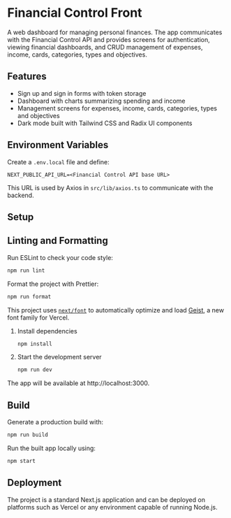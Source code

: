 # Financial Control Front

A web dashboard for managing personal finances. The app communicates with the Financial Control API and provides screens for authentication, viewing financial dashboards, and CRUD management of expenses, income, cards, categories, types and objectives.

## Features

- Sign up and sign in forms with token storage
- Dashboard with charts summarizing spending and income
- Management screens for expenses, income, cards, categories, types and objectives
- Dark mode built with Tailwind CSS and Radix UI components

## Environment Variables

Create a `.env.local` file and define:

```
NEXT_PUBLIC_API_URL=<Financial Control API base URL>
```

This URL is used by Axios in `src/lib/axios.ts` to communicate with the backend.

## Setup

## Linting and Formatting

Run ESLint to check your code style:

```bash
npm run lint
```

Format the project with Prettier:

```bash
npm run format
```

This project uses [`next/font`](https://nextjs.org/docs/app/building-your-application/optimizing/fonts) to automatically optimize and load [Geist](https://vercel.com/font), a new font family for Vercel.

1. Install dependencies
   ```bash
   npm install
   ```
2. Start the development server
   ```bash
   npm run dev
   ```
The app will be available at http://localhost:3000.

## Build

Generate a production build with:

```bash
npm run build
```

Run the built app locally using:

```bash
npm start
```

## Deployment

The project is a standard Next.js application and can be deployed on platforms such as Vercel or any environment capable of running Node.js.
